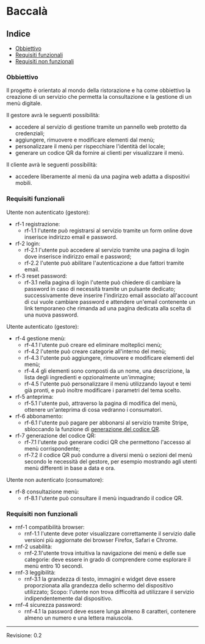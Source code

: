 # Baccalà <!-- omit in toc -->

## Indice <!-- omit in toc -->

- [Obbiettivo](#obbiettivo)
- [Requisiti funzionali](#requisiti-funzionali)
- [Requisiti non funzionali](#requisiti-non-funzionali)

### Obbiettivo

Il progetto è orientato al mondo della ristorazione e ha come obbiettivo la creazione di un servizio che permetta la consultazione e la gestione di un menù digitale.

Il gestore avrà le seguenti possibilità:

- accedere al servizio di gestione tramite un pannello web protetto da credenziali;
- aggiungere, rimuovere e modificare elementi dal menù;
- personalizzare il menù per rispecchiare l'identità del locale;
- generare un codice QR da fornire ai clienti per visualizzare il menù.

Il cliente avrà le seguenti possibilità:

- accedere liberamente al menù da una pagina web adatta a dispositivi mobili.

### Requisiti funzionali

Utente non autenticato (gestore):

- rf-1 registrazione:
  - rf-1.1 l'utente può registrarsi al servizio tramite un form online dove inserisce indirizzo email e password.
- rf-2 login:
  - rf-2.1 l'utente può accedere al servizio tramite una pagina di login dove inserisce indirizzo email e password;
  - rf-2.2 l'utente può abilitare l'autenticazione a due fattori tramite email.
- rf-3 reset password:
  - rf-3.1 nella pagina di login l'utente può chiedere di cambiare la password in caso di necessità tramite un pulsante dedicato; successivamente deve inserire l'indirizzo email associato all'account di cui vuole cambiare password e attendere un'email contenente un link temporaneo che rimanda ad una pagina dedicata alla scelta di una nuova password.

Utente autenticato (gestore):

- rf-4 gestione menù:
  - rf-4.1 l'utente può creare ed eliminare molteplici menù;
  - rf-4.2 l'utente può creare categorie all'interno del menù;
  - rf-4.3 l'utente può aggiungere, rimuovere e modificare elementi del menù;
  - rf-4.4 gli elementi sono composti da un nome, una descrizione, la lista degli ingredienti e opzionalmente un'immagine;
  - rf-4.5 l'utente può personalizzare il menù utilizzando layout e temi già pronti, e può inoltre modificare i parametri del tema scelto.
- rf-5 anteprima:
  - rf-5.1 l'utente può, attraverso la pagina di modifica del menù, ottenere un'anteprima di cosa vedranno i consumatori.
- rf-6 abbonamento:
  - rf-6.1 l'utente può pagare per abbonarsi al servizio tramite Stripe, sbloccando la funzione di [generazione del codice QR](#generazione-qr).
- <a name="generazione-qr"></a>rf-7 generazione del codice QR:
  - rf-7.1 l'utente può generare codici QR che permettono l'accesso al menù corrispondente;
  - rf-7.2 il codice QR può condurre a diversi menù o sezioni del menù secondo le necessità del gestore, per esempio mostrando agli utenti menù differenti in base a data e ora.

Utente non autenticato (consumatore):

- rf-8 consultazione menù:
  - rf-8.1 l'utente può consultare il menù inquadrando il codice QR.

### Requisiti non funzionali

- rnf-1 compatibilità browser:
  - rnf-1.1 l'utente deve poter visualizzare correttamente il servizio dalle versioni più aggiornate dei browser Firefox, Safari e Chrome.
- rnf-2 usabilità:
  - rnf-2.1l'utente trova intuitiva la navigazione dei menù e delle sue categorie: deve essere in grado di comprendere come esplorare il menù entro 10 secondi.
- rnf-3 leggibilità:
  - rnf-3.1 la grandezza di testo, immagini e widget deve essere proporzionata alla grandezza dello schermo del dispositivo utilizzato; Scopo: l'utente non trova difficoltà ad utilizzare il servizio indipendentemente dal dispositivo.
- rnf-4 sicurezza password:
  - rnf-4.1 la password deve essere lunga almeno 8 caratteri, contenere almeno un numero e una lettera maiuscola.

---

Revisione: 0.2
